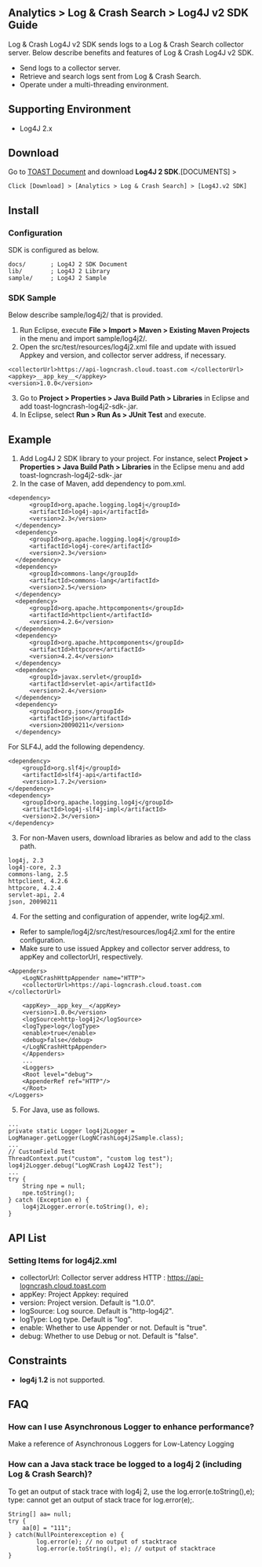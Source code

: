 ## Analytics > Log & Crash Search > Log4J v2 SDK Guide

Log & Crash Log4J v2 SDK sends logs to a Log & Crash Search collector server.
Below describe benefits and features of Log & Crash Log4J v2 SDK.

- Send logs to a collector server.
- Retrieve and search logs sent from Log & Crash Search.
- Operate under a multi-threading environment.

## Supporting Environment

- Log4J 2.x

## Download

Go to [TOAST Document](http://docs.toast.com/zh/Download/) and download **Log4J 2 SDK**.[DOCUMENTS] > 

```
Click [Download] > [Analytics > Log & Crash Search] > [Log4J.v2 SDK] 
```

## Install

### Configuration

SDK is configured as below.

```
docs/       ; Log4J 2 SDK Document
lib/        ; Log4J 2 Library
sample/     ; Log4J 2 Sample
```

### SDK Sample

Below describe sample/log4j2/ that is provided.

1. Run Eclipse, execute **File > Import > Maven > Existing Maven Projects** in the menu and import sample/log4j2/.
2. Open the src/test/resources/log4j2.xml file and update with issued Appkey and version, and collector server address, if necessary.

```
<collectorUrl>https://api-logncrash.cloud.toast.com </collectorUrl>
<appkey>__app_key__</appkey>
<version>1.0.0</version>
```

3. Go to **Project > Properties > Java Build Path > Libraries** in Eclipse and add toast-logncrash-log4j2-sdk-.jar.
4. In Eclipse, select **Run > Run As > JUnit Test** and execute.

## Example

1. Add Log4J 2 SDK library to your project.
For instance, select **Project > Properties > Java Build Path > Libraries** in the Eclipse menu and add toast-logncrash-log4j2-sdk-.jar
2. In the case of Maven, add dependency to pom.xml.


```
<dependency>
      <groupId>org.apache.logging.log4j</groupId>
      <artifactId>log4j-api</artifactId>
      <version>2.3</version>
  </dependency>
  <dependency>
      <groupId>org.apache.logging.log4j</groupId>
      <artifactId>log4j-core</artifactId>
      <version>2.3</version>
  </dependency>
  <dependency>
      <groupId>commons-lang</groupId>
      <artifactId>commons-lang</artifactId>
      <version>2.5</version>
  </dependency>
  <dependency>
      <groupId>org.apache.httpcomponents</groupId>
      <artifactId>httpclient</artifactId>
      <version>4.2.6</version>
  </dependency>
  <dependency>
      <groupId>org.apache.httpcomponents</groupId>
      <artifactId>httpcore</artifactId>
      <version>4.2.4</version>
  </dependency>
  <dependency>
      <groupId>javax.servlet</groupId>
      <artifactId>servlet-api</artifactId>
      <version>2.4</version>
  </dependency>
  <dependency>
      <groupId>org.json</groupId>
      <artifactId>json</artifactId>
      <version>20090211</version>
  </dependency>
```

For SLF4J, add the following dependency.

```
<dependency>
    <groupId>org.slf4j</groupId>
    <artifactId>slf4j-api</artifactId>
    <version>1.7.2</version>
</dependency>
<dependency>
    <groupId>org.apache.logging.log4j</groupId>
    <artifactId>log4j-slf4j-impl</artifactId>
    <version>2.3</version>
</dependency>
```

3. For non-Maven users, download libraries as below and add to the class path.

```
log4j, 2.3
log4j-core, 2.3
commons-lang, 2.5
httpclient, 4.2.6
httpcore, 4.2.4
servlet-api, 2.4
json, 20090211
```

4. For the setting and configuration of appender, write log4j2.xml.
- Refer to sample/log4j2/src/test/resources/log4j2.xml for the entire configuration.
- Make sure to use issued Appkey and collector server address, to appKey and collectorUrl, respectively.

```
<Appenders>
	<LogNCrashHttpAppender name="HTTP">
	<collectorUrl>https://api-logncrash.cloud.toast.com </collectorUrl>

	<appKey>__app_key__</appKey>
	<version>1.0.0</version>
	<logSource>http-log4j2</logSource>
	<logType>log</logType>
	<enable>true</enable>
	<debug>false</debug>
	</LogNCrashHttpAppender>
	</Appenders>
	...
	<Loggers>
	<Root level="debug">
	<AppenderRef ref="HTTP"/>
	</Root>
</Loggers>
```

5. For Java, use as follows.

```
...
private static Logger log4j2Logger = LogManager.getLogger(LogNCrashLog4j2Sample.class);
...
// CustomField Test
ThreadContext.put("custom", "custom log test");
log4j2Logger.debug("LogNCrash Log4J2 Test");
...
try {
	String npe = null;
	npe.toString();
} catch (Exception e) {
	log4j2Logger.error(e.toString(), e);
}
```

## API List

### Setting Items for log4j2.xml

- collectorUrl: Collector server address
  HTTP : https://api-logncrash.cloud.toast.com
- appKey: Project Appkey: required
- version: Project version. Default is "1.0.0".
- logSource: Log source. Default is "http-log4j2".
- logType: Log type. Default is "log".
- enable: Whether to use Appender or not. Default is "true".
- debug: Whether to use Debug or not. Default is "false".


## Constraints

- **log4j 1.2** is not supported.  

## FAQ

### How can I use Asynchronous Logger to enhance performance?

Make a reference of Asynchronous Loggers for Low-Latency Logging

### How can a Java stack trace be logged to a log4j 2 (including Log & Crash Search)?
To get an output of stack trace with log4j 2, use the log.error(e.toString(),e); type: cannot get an output of stack trace for log.error(e);.  


```
String[] aa= null;
try {
	aa[0] = "111";
} catch(NullPointerexception e) {
		log.error(e); // no output of stacktrace
		log.error(e.toString(), e); // output of stacktrace
}
```
